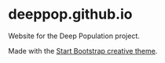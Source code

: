 # deeppop.github.io
Website for the Deep Population project.


Made with the [Start Bootstrap creative theme](https://blackrockdigital.github.io/startbootstrap-creative/).
